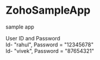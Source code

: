 # ZohoSampleApp
sample app 

User ID and Password\
Id- "rahul", Password = "12345678"\
Id- "vivek", Password = "87654321"
